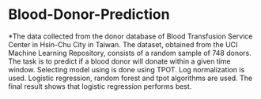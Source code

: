 # Blood-Donor-Prediction

*The data collected from the donor database of Blood Transfusion Service Center in Hsin-Chu City in Taiwan.
The dataset, obtained from the UCI Machine Learning Repository, consists of a random sample of 748 donors.
The task is to predict if a blood donor will donate within a given time window. 
Selecting model using is done using TPOT.
Log normalization is used.
Logistic regression, random forest and tpot algorithms are used.
The final result shows that logistic regression performs best.
